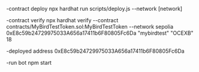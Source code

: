 -contract deploy
npx hardhat run scripts/deploy.js --network [network]

-contract verify
npx hardhat verify --contract contracts/MyBirdTestToken.sol:MyBirdTestToken --network sepolia 0xE8c59b24729975033A656a17411b6F80805Fc6Da "mybirdtest" "OCEXB" 18 

-deployed address
0xE8c59b24729975033A656a17411b6F80805Fc6Da

-run bot
npm start

